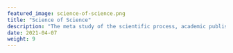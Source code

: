 ```yaml
---
featured_image: science-of-science.png
title: "Science of Science"
description: "The meta study of the scientific process, academic publishing and scientific careers."
date: 2021-04-07
weight: 9
---
```




